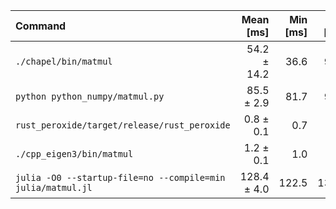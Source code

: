 | Command | Mean [ms] | Min [ms] | Max [ms] | Relative |
|:---|---:|---:|---:|---:|
| `./chapel/bin/matmul` | 54.2 ± 14.2 | 36.6 | 90.5 | 64.77 ± 18.28 |
| `python python_numpy/matmul.py` | 85.5 ± 2.9 | 81.7 | 93.2 | 102.10 ± 11.13 |
| `rust_peroxide/target/release/rust_peroxide` | 0.8 ± 0.1 | 0.7 | 1.3 | 1.00 |
| `./cpp_eigen3/bin/matmul` | 1.2 ± 0.1 | 1.0 | 1.7 | 1.38 ± 0.19 |
| `julia -O0 --startup-file=no --compile=min julia/matmul.jl` | 128.4 ± 4.0 | 122.5 | 137.4 | 153.36 ± 16.61 |
